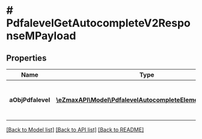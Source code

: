 # # PdfalevelGetAutocompleteV2ResponseMPayload

## Properties

Name | Type | Description | Notes
------------ | ------------- | ------------- | -------------
**aObjPdfalevel** | [**\eZmaxAPI\Model\PdfalevelAutocompleteElementResponse[]**](PdfalevelAutocompleteElementResponse.md) | An array of Pdfalevel autocomplete element response. |

[[Back to Model list]](../../README.md#models) [[Back to API list]](../../README.md#endpoints) [[Back to README]](../../README.md)
